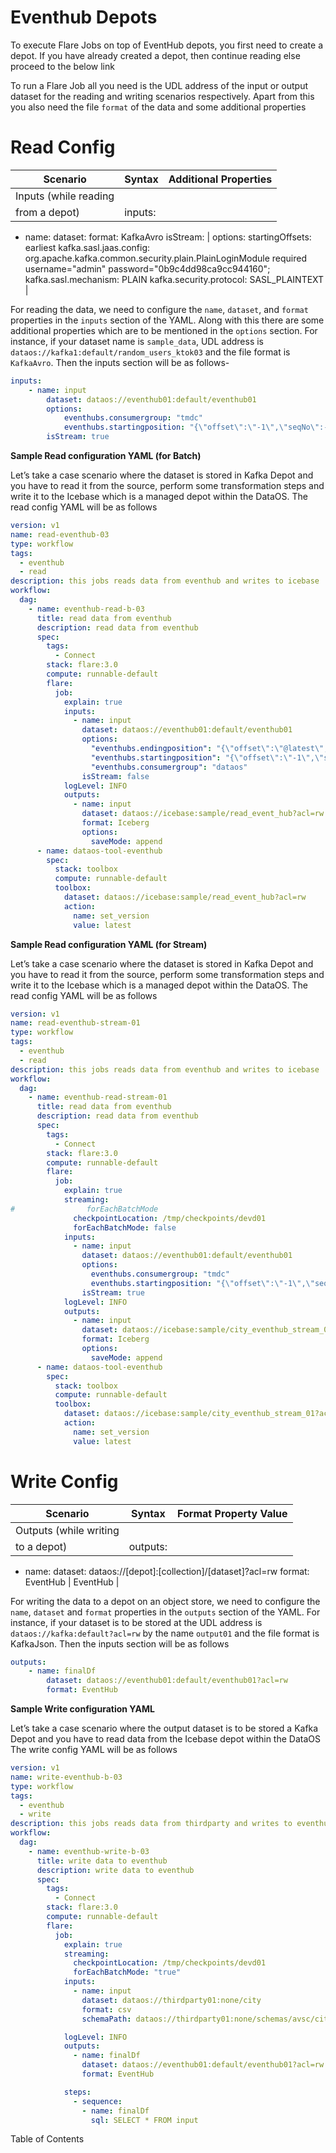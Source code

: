 # Eventhub Depots


To execute Flare Jobs on top of EventHub depots, you first need to create a depot. If you have already created a depot, then continue reading else proceed to the below link

To run a Flare Job all you need is the UDL address of the input or output dataset for the reading and writing scenarios respectively. Apart from this you also need the file `format` of the data and some additional properties

# Read Config

| Scenario | Syntax | Additional Properties |
| --- | --- | --- |
| Inputs (while reading
from a depot) | inputs:
   - name: <input-dataset-name>
     dataset: <udl-address>
     format: KafkaAvro
     isStream: <boolean> | options:
   startingOffsets: earliest
   kafka.sasl.jaas.config: org.apache.kafka.common.security.plain.PlainLoginModule required username="admin" password="0b9c4dd98ca9cc944160";
   kafka.sasl.mechanism: PLAIN
   kafka.security.protocol: SASL_PLAINTEXT |

For reading the data, we need to configure the `name`, `dataset`, and `format` properties in the `inputs` section of the YAML. Along with this there are some additional properties which are to be mentioned in the `options` section. For instance, if your dataset name is `sample_data`, UDL address is `dataos://kafka1:default/random_users_ktok03` and the file format is `KafkaAvro`. Then the inputs section will be as follows-

```yaml
inputs:
	- name: input
		dataset: dataos://eventhub01:default/eventhub01
		options:
			eventhubs.consumergroup: "tmdc"
			eventhubs.startingposition: "{\"offset\":\"-1\",\"seqNo\":-1,\"enqueuedTime\":null,\"isInclusive\":true}"
		isStream: true
```

**Sample Read configuration YAML (for Batch)**

Let’s take a case scenario where the dataset is stored in Kafka Depot and you have to read it from the source, perform some transformation steps and write it to the Icebase which is a managed depot within the DataOS. The read config YAML will be as follows

```yaml
version: v1
name: read-eventhub-03
type: workflow
tags:
  - eventhub
  - read
description: this jobs reads data from eventhub and writes to icebase
workflow:
  dag:
    - name: eventhub-read-b-03
      title: read data from eventhub
      description: read data from eventhub
      spec:
        tags:
          - Connect
        stack: flare:3.0
        compute: runnable-default
        flare:
          job:
            explain: true
            inputs:
              - name: input
                dataset: dataos://eventhub01:default/eventhub01
                options:
                  "eventhubs.endingposition": "{\"offset\":\"@latest\",\"seqNo\":-1,\"enqueuedTime\":null,\"isInclusive\":false}"
                  "eventhubs.startingposition": "{\"offset\":\"-1\",\"seqNo\":-1,\"enqueuedTime\":null,\"isInclusive\":true}"
                  "eventhubs.consumergroup": "dataos"
                isStream: false
            logLevel: INFO
            outputs:
              - name: input
                dataset: dataos://icebase:sample/read_event_hub?acl=rw
                format: Iceberg
                options:
                  saveMode: append
	  - name: dataos-tool-eventhub
	    spec:
	      stack: toolbox
	      compute: runnable-default
	      toolbox:
	        dataset: dataos://icebase:sample/read_event_hub?acl=rw
	        action:
	          name: set_version
	          value: latest
```

**Sample Read configuration YAML (for Stream)**

Let’s take a case scenario where the dataset is stored in Kafka Depot and you have to read it from the source, perform some transformation steps and write it to the Icebase which is a managed depot within the DataOS. The read config YAML will be as follows

```yaml
version: v1
name: read-eventhub-stream-01
type: workflow
tags:
  - eventhub
  - read
description: this jobs reads data from eventhub and writes to icebase
workflow:
  dag:
    - name: eventhub-read-stream-01
      title: read data from eventhub
      description: read data from eventhub
      spec:
        tags:
          - Connect
        stack: flare:3.0
        compute: runnable-default
        flare:
          job:
            explain: true
            streaming:
#                forEachBatchMode
              checkpointLocation: /tmp/checkpoints/devd01
              forEachBatchMode: false
            inputs:
              - name: input
                dataset: dataos://eventhub01:default/eventhub01
                options:
                  eventhubs.consumergroup: "tmdc"
                  eventhubs.startingposition: "{\"offset\":\"-1\",\"seqNo\":-1,\"enqueuedTime\":null,\"isInclusive\":true}"
                isStream: true
            logLevel: INFO
            outputs:
              - name: input
                dataset: dataos://icebase:sample/city_eventhub_stream_01?acl=rw
                format: Iceberg
                options:
                  saveMode: append
	  - name: dataos-tool-eventhub
	    spec:
	      stack: toolbox
	      compute: runnable-default
	      toolbox:
	        dataset: dataos://icebase:sample/city_eventhub_stream_01?acl=rw
	        action:
	          name: set_version
	          value: latest
```

# Write Config

| Scenario | Syntax | Format Property Value |
| --- | --- | --- |
| Outputs (while writing
to a depot) | outputs:
  - name: <name-of-output>
    dataset: dataos://[depot]:[collection]/[dataset]?acl=rw
    format: EventHub
 | EventHub |

For writing the data to a depot on an object store, we need to configure the `name`,  `dataset` and `format` properties in the `outputs` section of the YAML. For instance, if your dataset is to be stored at the UDL address is `dataos://kafka:default?acl=rw` by the name `output01` and the file format is KafkaJson. Then the inputs section will be as follows

```yaml
outputs:
	- name: finalDf
		dataset: dataos://eventhub01:default/eventhub01?acl=rw
		format: EventHub
```

**Sample Write configuration YAML**

Let’s take a case scenario where the output dataset is to be stored a Kafka Depot and you have to read data from the Icebase depot within the DataOS The write config YAML will be as follows

```yaml
version: v1
name: write-eventhub-b-03
type: workflow
tags:
  - eventhub
  - write
description: this jobs reads data from thirdparty and writes to eventhub
workflow:
  dag:
    - name: eventhub-write-b-03
      title: write data to eventhub
      description: write data to eventhub
      spec:
        tags:
          - Connect
        stack: flare:3.0
        compute: runnable-default
        flare:
          job:
            explain: true
            streaming:
              checkpointLocation: /tmp/checkpoints/devd01
              forEachBatchMode: "true"
            inputs:
              - name: input
                dataset: dataos://thirdparty01:none/city
                format: csv
                schemaPath: dataos://thirdparty01:none/schemas/avsc/city.avsc

            logLevel: INFO
            outputs:
              - name: finalDf
                dataset: dataos://eventhub01:default/eventhub01?acl=rw
                format: EventHub

            steps:
              - sequence:
                - name: finalDf
                  sql: SELECT * FROM input
```

Table of Contents